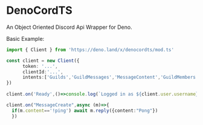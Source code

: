 # DenoCordTS

An Object Oriented Discord Api Wrapper for Deno. 


Basic Example:

```ts
import { Client } from 'https://deno.land/x/denocordts/mod.ts'

const client = new Client({
      token: '...',
      clientId:'...',
      intents:['Guilds','GuildMessages','MessageContent','GuildMembers']
})
              
client.on('Ready',()=>console.log(`Logged in as ${client.user.username}`))

client.on("MessageCreate",async (m)=>{
  if(m.content=='!ping') await m.reply({content:"Pong"})
  })
  
```
